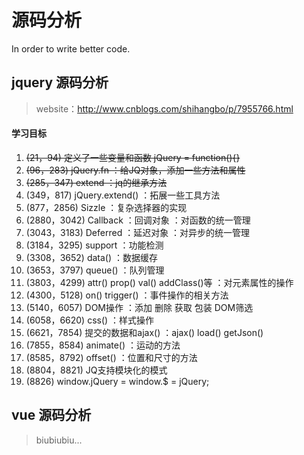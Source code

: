 # 源码分析
<p>In order to write better code.</p>

## jquery 源码分析
> website：http://www.cnblogs.com/shihangbo/p/7955766.html

#### 学习目标

1. ~~(21，94)     定义了一些变量和函数 jQuery = function(){}~~
2. ~~(96，283)    jQuery.fn ：给JQ对象，添加一些方法和属性~~
3. ~~(285，347)   extend ：jq的继承方法~~
4. (349，817)     jQuery.extend() ：拓展一些工具方法
5. (877，2856)    Sizzle ：复杂选择器的实现
6. (2880，3042)   Callback ：回调对象 ：对函数的统一管理
7. (3043，3183)   Deferred ：延迟对象 ：对异步的统一管理
8. (3184，3295)   support ：功能检测
9. (3308，3652)   data() ：数据缓存
10. (3653，3797)   queue() ：队列管理
11. (3803，4299)   attr() prop() val() addClass()等 ：对元素属性的操作
12. (4300，5128)   on() trigger() ：事件操作的相关方法
13. (5140，6057)   DOM操作 ：添加 删除 获取 包装 DOM筛选
14. (6058，6620)   css() ：样式操作
15. (6621，7854)   提交的数据和ajax() ：ajax() load() getJson()
16. (7855，8584)   animate() ：运动的方法
17. (8585，8792)   offset() ：位置和尺寸的方法
18. (8804，8821)   JQ支持模块化的模式 
19. (8826)         window.jQuery = window.$ = jQuery;


## vue 源码分析
> biubiubiu...

